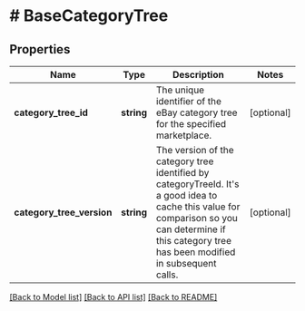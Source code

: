 # # BaseCategoryTree

## Properties

Name | Type | Description | Notes
------------ | ------------- | ------------- | -------------
**category_tree_id** | **string** | The unique identifier of the eBay category tree for the specified marketplace. | [optional] 
**category_tree_version** | **string** | The version of the category tree identified by categoryTreeId. It&#39;s a good idea to cache this value for comparison so you can determine if this category tree has been modified in subsequent calls. | [optional] 

[[Back to Model list]](../../README.md#documentation-for-models) [[Back to API list]](../../README.md#documentation-for-api-endpoints) [[Back to README]](../../README.md)


